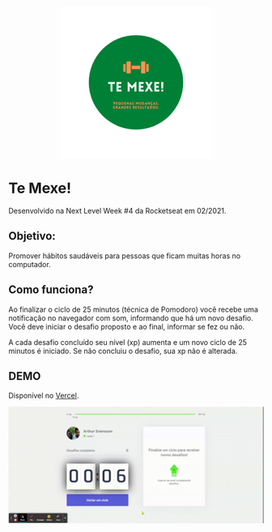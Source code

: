 	
<p align="center">
  <img src="https://github.com/agsvensson/temexe-next/blob/main/docs/logo.png?raw=true" alt="Logo"/>
</p>

# Te Mexe!
Desenvolvido na Next Level Week #4 da Rocketseat em 02/2021.

## Objetivo:
Promover hábitos saudáveis para pessoas que ficam muitas horas no computador.

## Como funciona?
Ao finalizar o ciclo de 25 minutos (técnica de Pomodoro) você recebe uma notificação
no navegador com som, informando que há um novo desafio.
Você deve iniciar o desafio proposto e ao final, informar se fez ou não.
		
A cada desafio concluído seu nível (xp) aumenta e um novo ciclo de 25 minutos é iniciado.
Se não concluiu o desafio, sua xp não é alterada.

## DEMO

Disponível no [Vercel](http://temexe-agsvensson.vercel.app/).

<img src="./docs/Te_Mexe.gif">